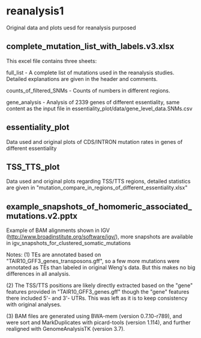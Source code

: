 # reanalysis1
Original data and plots uesd for reanalysis purposed



## complete_mutation_list_with_labels.v3.xlsx

This excel file contains three sheets:

full_list - A complete list of mutations used in the reanalysis studies. Detailed explanations are given in the header and comments.

counts_of_filtered_SNMs - Counts of numbers in different regions. 

gene_analysis - Analysis of 2339 genes of different essentiality, same content as the input file in essentiality_plot/data/gene_level_data.SNMs.csv


## essentiality_plot
Data used and original plots of CDS/INTRON mutation rates in genes of different essentiality


## TSS_TTS_plot
Data used and original plots regarding TSS/TTS regions, detailed statistics are given in "mutation_compare_in_regions_of_different_essentiality.xlsx"


## example_snapshots_of_homomeric_associated_mutations.v2.pptx
Example of BAM alignments shown in IGV (http://www.broadinstitute.org/software/igv/), more snapshots are available in igv_snapshots_for_clustered_somatic_mutations


Notes:
(1) TEs are annotated based on "TAIR10_GFF3_genes_transposons.gff", so a few more mutations were annotated as TEs than labeled in original Weng's data. But this makes no big differences in all analysis.

(2) The TSS/TTS positions are likely directly extracted based on the "gene" features provided in "TAIR10_GFF3_genes.gff" though the "gene" features there included 5'- and 3'- UTRs. This was left as it is to keep consistency with original analyses. 

(3) BAM files are generated using BWA-mem (version 0.7.10-r789), and were sort and MarkDuplicates with picard-tools (version 1.114), and further realigned with GenomeAnalysisTK (version 3.7).
